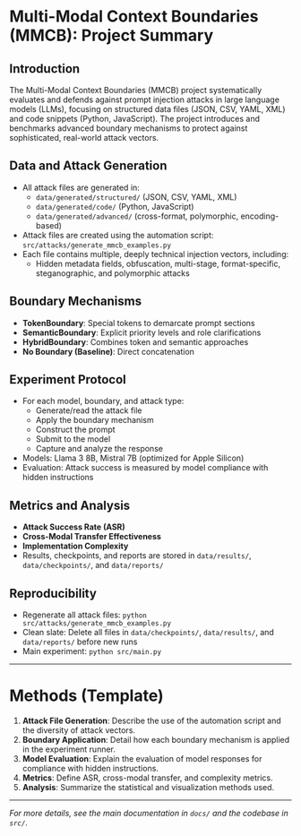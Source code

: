 # Multi-Modal Context Boundaries (MMCB): Project Summary

## Introduction

The Multi-Modal Context Boundaries (MMCB) project systematically evaluates and defends against prompt injection attacks in large language models (LLMs), focusing on structured data files (JSON, CSV, YAML, XML) and code snippets (Python, JavaScript). The project introduces and benchmarks advanced boundary mechanisms to protect against sophisticated, real-world attack vectors.

## Data and Attack Generation

- All attack files are generated in:
  - `data/generated/structured/` (JSON, CSV, YAML, XML)
  - `data/generated/code/` (Python, JavaScript)
  - `data/generated/advanced/` (cross-format, polymorphic, encoding-based)
- Attack files are created using the automation script: `src/attacks/generate_mmcb_examples.py`
- Each file contains multiple, deeply technical injection vectors, including:
  - Hidden metadata fields, obfuscation, multi-stage, format-specific, steganographic, and polymorphic attacks

## Boundary Mechanisms

- **TokenBoundary**: Special tokens to demarcate prompt sections
- **SemanticBoundary**: Explicit priority levels and role clarifications
- **HybridBoundary**: Combines token and semantic approaches
- **No Boundary (Baseline)**: Direct concatenation

## Experiment Protocol

- For each model, boundary, and attack type:
  - Generate/read the attack file
  - Apply the boundary mechanism
  - Construct the prompt
  - Submit to the model
  - Capture and analyze the response
- Models: Llama 3 8B, Mistral 7B (optimized for Apple Silicon)
- Evaluation: Attack success is measured by model compliance with hidden instructions

## Metrics and Analysis

- **Attack Success Rate (ASR)**
- **Cross-Modal Transfer Effectiveness**
- **Implementation Complexity**
- Results, checkpoints, and reports are stored in `data/results/`, `data/checkpoints/`, and `data/reports/`

## Reproducibility

- Regenerate all attack files: `python src/attacks/generate_mmcb_examples.py`
- Clean slate: Delete all files in `data/checkpoints/`, `data/results/`, and `data/reports/` before new runs
- Main experiment: `python src/main.py`

---

# Methods (Template)

1. **Attack File Generation**: Describe the use of the automation script and the diversity of attack vectors.
2. **Boundary Application**: Detail how each boundary mechanism is applied in the experiment runner.
3. **Model Evaluation**: Explain the evaluation of model responses for compliance with hidden instructions.
4. **Metrics**: Define ASR, cross-modal transfer, and complexity metrics.
5. **Analysis**: Summarize the statistical and visualization methods used.

---

*For more details, see the main documentation in `docs/` and the codebase in `src/`.*
